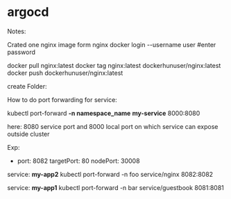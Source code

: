# argocd
Notes:

Crated one nginx image form nginx
docker login --username user    #enter password

docker pull nginx:latest
docker tag nginx:latest dockerhunuser/nginx:latest
docker push dockerhunuser/nginx:latest

create Folder:


How to do port forwarding for service:

kubectl port-forward **-n namespace_name** **my-service** 8000:8080

here: 8080 service port and 8000 local port on which service can expose outside cluster

Exp: 
  - port: 8082
    targetPort: 80
    nodePort: 30008

service: **my-app2**
kubectl port-forward -n foo service/nginx 8082:8082

service: **my-app1**
kubectl port-forward -n bar service/guestbook 8081:8081
